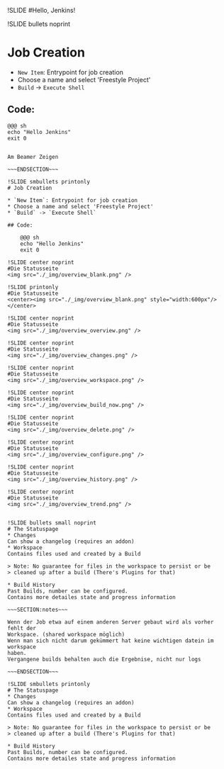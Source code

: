 !SLIDE
#Hello, Jenkins!

!SLIDE bullets noprint
# Job Creation

* `New Item`: Entrypoint for job creation
* Choose a name and select 'Freestyle Project'
* `Build` -> `Execute Shell`

## Code:

    @@@ sh
    echo "Hello Jenkins"
    exit 0 	  				 	 	 	   	 	  	   		  	 

~~~SECTION:notes~~~

Am Beamer Zeigen

~~~ENDSECTION~~~

!SLIDE smbullets printonly
# Job Creation

* `New Item`: Entrypoint for job creation
* Choose a name and select 'Freestyle Project'
* `Build` -> `Execute Shell`

## Code:

    @@@ sh
    echo "Hello Jenkins"
    exit 0 	  				 	 	 	   	 	  	   		  	 

!SLIDE center noprint
#Die Statusseite
<img src="./_img/overview_blank.png" />

!SLIDE printonly
#Die Statusseite
<center><img src="./_img/overview_blank.png" style="width:600px"/></center>

!SLIDE center noprint
#Die Statusseite
<img src="./_img/overview_overview.png" />

!SLIDE center noprint
#Die Statusseite
<img src="./_img/overview_changes.png" />

!SLIDE center noprint
#Die Statusseite
<img src="./_img/overview_workspace.png" />

!SLIDE center noprint
#Die Statusseite
<img src="./_img/overview_build_now.png" />

!SLIDE center noprint
#Die Statusseite
<img src="./_img/overview_delete.png" />

!SLIDE center noprint
#Die Statusseite
<img src="./_img/overview_configure.png" />

!SLIDE center noprint
#Die Statusseite
<img src="./_img/overview_history.png" />

!SLIDE center noprint
#Die Statusseite
<img src="./_img/overview_trend.png" />


!SLIDE bullets small noprint
# The Statuspage
* Changes  
Can show a changelog (requires an addon)
* Workspace  
Contains files used and created by a Build

> Note: No guarantee for files in the workspace to persist or be
> cleaned up after a build (There's Plugins for that)

* Build History  
Past Builds, number can be configured.
Contains more detailes state and progress information

~~~SECTION:notes~~~

Wenn der Job etwa auf einem anderen Server gebaut wird als vorher fehlt der
Workspace. (shared workspace möglich)
Wenn man sich nicht darum gekümmert hat keine wichtigen datein im workspace
haben.
Vergangene builds behalten auch die Ergebnise, nicht nur logs

~~~ENDSECTION~~~

!SLIDE smbullets printonly
# The Statuspage
* Changes  
Can show a changelog (requires an addon)
* Workspace  
Contains files used and created by a Build

> Note: No guarantee for files in the workspace to persist or be
> cleaned up after a build (There's Plugins for that)

* Build History  
Past Builds, number can be configured.
Contains more detailes state and progress information
